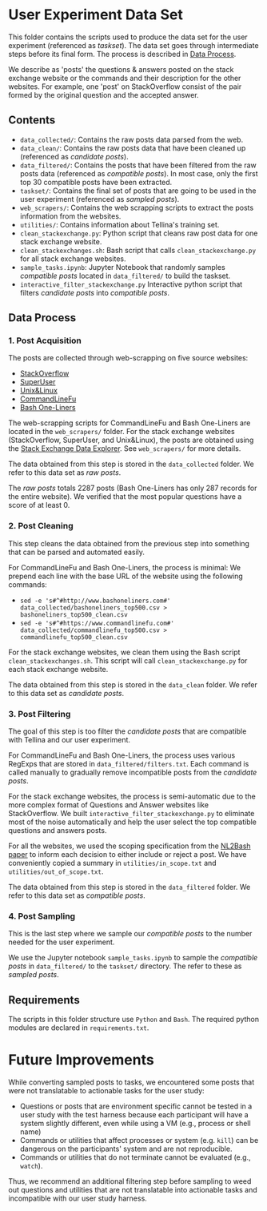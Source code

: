 # User Experiment Data Set
This folder contains the scripts used to produce the data set for the user experiment (referenced as _taskset_). 
The data set goes through intermediate steps before its final form. The process is described in [Data Process](#data-process).

We describe as 'posts' the questions & answers posted on the stack exchange website or the commands and their description for the other websites. For example, one 'post' on StackOverflow consist of the pair formed by the original question and the accepted answer.

## Contents
- `data_collected/`: Contains the raw posts data parsed from the web.
- `data_clean/`: Contains the raw posts data that have been cleaned up (referenced as _candidate posts_).
- `data_filtered/`: Contains the posts that have been filtered from the raw posts data (referenced as _compatible posts_). In most case, only the first top 30 compatible posts have been extracted.
- `taskset/`: Contains the final set of posts that are going to be used in the user experiment (referenced as _sampled posts_).
- `web_scrapers/`: Contains the web scrapping scripts to extract the posts information from the websites.
- `utilities/`: Contains information about Tellina's training set.
- `clean_stackexchange.py`: Python script that cleans raw post data for one stack exchange website.
- `clean_stackexchanges.sh`: Bash script that calls `clean_stackexchange.py` for all stack exchange websites.
- `sample_tasks.ipynb`: Jupyter Notebook that randomly samples _compatible posts_ located in `data_filtered/` to build the taskset.
- `interactive_filter_stackexchange.py` Interactive python script that filters _candidate posts_ into _compatible posts_.


## Data Process
### 1. Post Acquisition
The posts are collected through web-scrapping on five source websites: 
- [StackOverflow](https://stackoverflow.com/)
- [SuperUser](https://superuser.com/)
- [Unix&Linux](https://unix.stackexchange.com/)
- [CommandLineFu](https://www.commandlinefu.com/)
- [Bash One-Liners](http://www.bashoneliners.com/)

The web-scrapping scripts for CommandLineFu and Bash One-Liners are located in the `web_scrapers/` folder. For the stack exchange websites (StackOverflow, SuperUser, and Unix&Linux), the posts are obtained using the [Stack Exchange Data Explorer](https://data.stackexchange.com/). See `web_scrapers/` for more details.

The data obtained from this step is stored in the `data_collected` folder. We refer to this data set as _raw posts_.

The _raw posts_ totals 2287 posts (Bash One-Liners has only 287 records for the entire website). We verified that the most popular questions have a score of at least 0.

### 2. Post Cleaning
This step cleans the data obtained from the previous step into something that can be parsed and automated easily.

For CommandLineFu and Bash One-Liners, the process is minimal: We prepend each line with the base URL of the website using the following commands:
* `sed -e 's#^#http://www.bashoneliners.com#' data_collected/bashoneliners_top500.csv > bashoneliners_top500_clean.csv`
* `sed -e 's#^#https://www.commandlinefu.com#' data_collected/commandlinefu_top500.csv > commandlinefu_top500_clean.csv`

For the stack exchange websites, we clean them using the Bash script `clean_stackexchanges.sh`. This script will call `clean_stackexchange.py` for each stack exchange website.

The data obtained from this step is stored in the `data_clean` folder. We refer to this data set as _candidate posts_.

### 3. Post Filtering
The goal of this step is too filter the _candidate posts_ that are compatible with Tellina and our user experiment.

For CommandLineFu and Bash One-Liners, the process uses various RegExps that are stored in `data_filtered/filters.txt`. Each command is called manually to gradually remove incompatible posts from the _candidate posts_.

For the stack exchange websites, the process is semi-automatic due to the more complex format of Questions and Answer websites like StackOverflow. We built `interactive_filter_stackexchange.py` to eliminate most of the noise automatically and help the user select the top compatible questions and answers posts.

For all the websites, we used the scoping specification from the [NL2Bash paper](https://github.com/TellinaTool/nl2bash) to inform each decision to either include or reject a post. We have conveniently copied a summary in `utilities/in_scope.txt` and `utilities/out_of_scope.txt`.

The data obtained from this step is stored in the `data_filtered` folder. We refer to this data set as _compatible posts_.

### 4. Post Sampling
This is the last step where we sample our _compatible posts_ to the number needed for the user experiment.

We use the Jupyter notebook `sample_tasks.ipynb` to sample the _compatible posts_ in `data_filtered/` to the `taskset/` directory. The refer to these as _sampled posts_.

## Requirements
The scripts in this folder structure use `Python` and `Bash`. The required python modules are declared in `requirements.txt`.

# Future Improvements
While converting sampled posts to tasks, we encountered some posts that were not translatable to actionable tasks for the user study:


- Questions or posts that are environment specific cannot be tested in a user study with the test harness because each participant will have a system slightly different, even while using a VM (e.g., process or shell name)
- Commands or utilities that affect processes or system (e.g. `kill`) can be dangerous on the participants' system and are not reproducible.
- Commands or utilities that do not terminate cannot be evaluated (e.g., `watch`).

Thus, we recommend an additional filtering step before sampling to weed out questions and utilities that are not translatable into actionable tasks and incompatible with our user study harness.